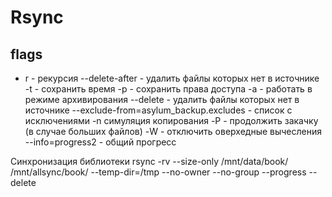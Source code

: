  Rsync
=========

## flags
- r - рекурсия 
--delete-after - удалить файлы которых нет в источнике
-t - сохранить время
-p - сохранить права доступа
-a - работать в режиме архивирования
--delete - удалить файлы которых нет в источнике
--exclude-from=asylum_backup.excludes - список с исключениями
-n симуляция копирования
-P - продолжить закачку (в случае больших файлов)
-W - отключить оверхедные вычесления
--info=progress2 - общий прогресс


Синхронизация библиотеки
rsync -rv --size-only /mnt/data/book/ /mnt/allsync/book/ --temp-dir=/tmp --no-owner --no-group --progress --delete

